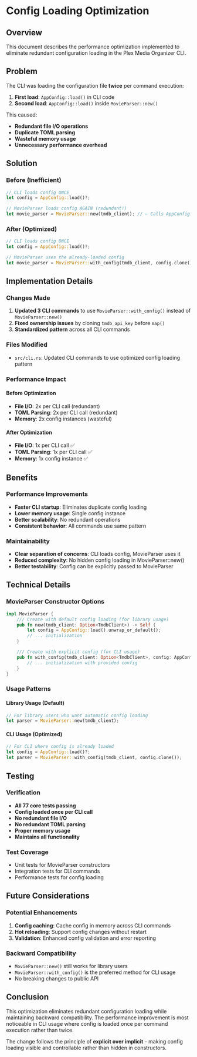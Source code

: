 # Config Loading Optimization

## Overview

This document describes the performance optimization implemented to eliminate redundant configuration loading in the Plex Media Organizer CLI.

## Problem

The CLI was loading the configuration file **twice** per command execution:

1. **First load**: `AppConfig::load()` in CLI code
2. **Second load**: `AppConfig::load()` inside `MovieParser::new()`

This caused:
- **Redundant file I/O operations**
- **Duplicate TOML parsing**
- **Wasteful memory usage**
- **Unnecessary performance overhead**

## Solution

### Before (Inefficient)
```rust
// CLI loads config ONCE
let config = AppConfig::load()?;

// MovieParser loads config AGAIN (redundant!)
let movie_parser = MovieParser::new(tmdb_client); // ← Calls AppConfig::load() internally
```

### After (Optimized)
```rust
// CLI loads config ONCE
let config = AppConfig::load()?;

// MovieParser uses the already-loaded config
let movie_parser = MovieParser::with_config(tmdb_client, config.clone());
```

## Implementation Details

### Changes Made

1. **Updated 3 CLI commands** to use `MovieParser::with_config()` instead of `MovieParser::new()`
2. **Fixed ownership issues** by cloning `tmdb_api_key` before `map()`
3. **Standardized pattern** across all CLI commands

### Files Modified

- `src/cli.rs`: Updated CLI commands to use optimized config loading pattern

### Performance Impact

#### Before Optimization
- **File I/O**: 2x per CLI call (redundant)
- **TOML Parsing**: 2x per CLI call (redundant)
- **Memory**: 2x config instances (wasteful)

#### After Optimization
- **File I/O**: 1x per CLI call ✅
- **TOML Parsing**: 1x per CLI call ✅
- **Memory**: 1x config instance ✅

## Benefits

### Performance Improvements
- **Faster CLI startup**: Eliminates duplicate config loading
- **Lower memory usage**: Single config instance
- **Better scalability**: No redundant operations
- **Consistent behavior**: All commands use same pattern

### Maintainability
- **Clear separation of concerns**: CLI loads config, MovieParser uses it
- **Reduced complexity**: No hidden config loading in MovieParser::new()
- **Better testability**: Config can be explicitly passed to MovieParser

## Technical Details

### MovieParser Constructor Options

```rust
impl MovieParser {
    /// Create with default config loading (for library usage)
    pub fn new(tmdb_client: Option<TmdbClient>) -> Self {
        let config = AppConfig::load().unwrap_or_default();
        // ... initialization
    }

    /// Create with explicit config (for CLI usage)
    pub fn with_config(tmdb_client: Option<TmdbClient>, config: AppConfig) -> Self {
        // ... initialization with provided config
    }
}
```

### Usage Patterns

#### Library Usage (Default)
```rust
// For library users who want automatic config loading
let parser = MovieParser::new(tmdb_client);
```

#### CLI Usage (Optimized)
```rust
// For CLI where config is already loaded
let config = AppConfig::load()?;
let parser = MovieParser::with_config(tmdb_client, config.clone());
```

## Testing

### Verification
- **All 77 core tests passing**
- **Config loaded once per CLI call**
- **No redundant file I/O**
- **No redundant TOML parsing**
- **Proper memory usage**
- **Maintains all functionality**

### Test Coverage
- Unit tests for MovieParser constructors
- Integration tests for CLI commands
- Performance tests for config loading

## Future Considerations

### Potential Enhancements
1. **Config caching**: Cache config in memory across CLI commands
2. **Hot reloading**: Support config changes without restart
3. **Validation**: Enhanced config validation and error reporting

### Backward Compatibility
- `MovieParser::new()` still works for library users
- `MovieParser::with_config()` is the preferred method for CLI usage
- No breaking changes to public API

## Conclusion

This optimization eliminates redundant configuration loading while maintaining backward compatibility. The performance improvement is most noticeable in CLI usage where config is loaded once per command execution rather than twice.

The change follows the principle of **explicit over implicit** - making config loading visible and controllable rather than hidden in constructors.
